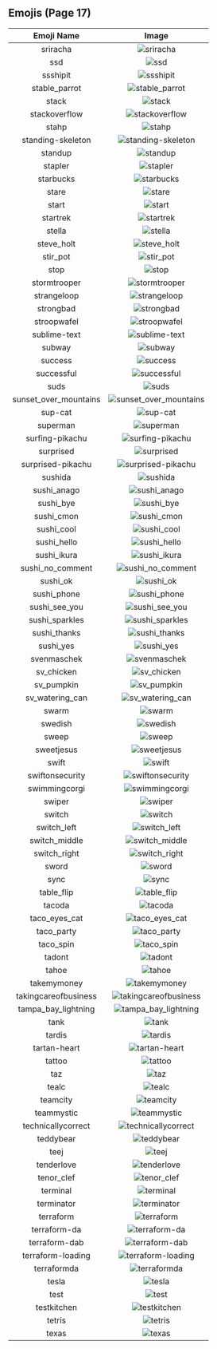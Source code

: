 
  ## Emojis (Page 17)
  |Emoji Name|Image|
  | :-: | :-: |
  |sriracha| ![sriracha](/output/sriracha.jpg)|
  |ssd| ![ssd](/output/ssd.jpg)|
  |ssshipit| ![ssshipit](/output/ssshipit.png)|
  |stable_parrot| ![stable_parrot](/output/stable_parrot.gif)|
  |stack| ![stack](/output/stack.png)|
  |stackoverflow| ![stackoverflow](/output/stackoverflow.png)|
  |stahp| ![stahp](/output/stahp.jpg)|
  |standing-skeleton| ![standing-skeleton](/output/standing-skeleton.png)|
  |standup| ![standup](/output/standup.gif)|
  |stapler| ![stapler](/output/stapler.png)|
  |starbucks| ![starbucks](/output/starbucks.png)|
  |stare| ![stare](/output/stare.png)|
  |start| ![start](/output/start.jpg)|
  |startrek| ![startrek](/output/startrek.png)|
  |stella| ![stella](/output/stella.gif)|
  |steve_holt| ![steve_holt](/output/steve_holt.png)|
  |stir_pot| ![stir_pot](/output/stir_pot.gif)|
  |stop| ![stop](/output/stop.png)|
  |stormtrooper| ![stormtrooper](/output/stormtrooper.png)|
  |strangeloop| ![strangeloop](/output/strangeloop.jpg)|
  |strongbad| ![strongbad](/output/strongbad.png)|
  |stroopwafel| ![stroopwafel](/output/stroopwafel.png)|
  |sublime-text| ![sublime-text](/output/sublime-text.png)|
  |subway| ![subway](/output/subway.png)|
  |success| ![success](/output/success.png)|
  |successful| ![successful](/output/successful.png)|
  |suds| ![suds](/output/suds.jpg)|
  |sunset_over_mountains| ![sunset_over_mountains](/output/sunset_over_mountains)|
  |sup-cat| ![sup-cat](/output/sup-cat.jpg)|
  |superman| ![superman](/output/superman.jpg)|
  |surfing-pikachu| ![surfing-pikachu](/output/surfing-pikachu.gif)|
  |surprised| ![surprised](/output/surprised.gif)|
  |surprised-pikachu| ![surprised-pikachu](/output/surprised-pikachu.png)|
  |sushida| ![sushida](/output/sushida.png)|
  |sushi_anago| ![sushi_anago](/output/sushi_anago.png)|
  |sushi_bye| ![sushi_bye](/output/sushi_bye.png)|
  |sushi_cmon| ![sushi_cmon](/output/sushi_cmon.png)|
  |sushi_cool| ![sushi_cool](/output/sushi_cool.png)|
  |sushi_hello| ![sushi_hello](/output/sushi_hello.png)|
  |sushi_ikura| ![sushi_ikura](/output/sushi_ikura.png)|
  |sushi_no_comment| ![sushi_no_comment](/output/sushi_no_comment.png)|
  |sushi_ok| ![sushi_ok](/output/sushi_ok.png)|
  |sushi_phone| ![sushi_phone](/output/sushi_phone.png)|
  |sushi_see_you| ![sushi_see_you](/output/sushi_see_you.png)|
  |sushi_sparkles| ![sushi_sparkles](/output/sushi_sparkles.png)|
  |sushi_thanks| ![sushi_thanks](/output/sushi_thanks.png)|
  |sushi_yes| ![sushi_yes](/output/sushi_yes.png)|
  |svenmaschek| ![svenmaschek](/output/svenmaschek.png)|
  |sv_chicken| ![sv_chicken](/output/sv_chicken.png)|
  |sv_pumpkin| ![sv_pumpkin](/output/sv_pumpkin.png)|
  |sv_watering_can| ![sv_watering_can](/output/sv_watering_can.png)|
  |swarm| ![swarm](/output/swarm.png)|
  |swedish| ![swedish](/output/swedish.gif)|
  |sweep| ![sweep](/output/sweep.png)|
  |sweetjesus| ![sweetjesus](/output/sweetjesus.jpg)|
  |swift| ![swift](/output/swift.png)|
  |swiftonsecurity| ![swiftonsecurity](/output/swiftonsecurity.jpg)|
  |swimmingcorgi| ![swimmingcorgi](/output/swimmingcorgi.gif)|
  |swiper| ![swiper](/output/swiper.png)|
  |switch| ![switch](/output/switch.png)|
  |switch_left| ![switch_left](/output/switch_left.png)|
  |switch_middle| ![switch_middle](/output/switch_middle.png)|
  |switch_right| ![switch_right](/output/switch_right.png)|
  |sword| ![sword](/output/sword.png)|
  |sync| ![sync](/output/sync.jpg)|
  |table_flip| ![table_flip](/output/table_flip.gif)|
  |tacoda| ![tacoda](/output/tacoda.png)|
  |taco_eyes_cat| ![taco_eyes_cat](/output/taco_eyes_cat.jpg)|
  |taco_party| ![taco_party](/output/taco_party.png)|
  |taco_spin| ![taco_spin](/output/taco_spin.gif)|
  |tadont| ![tadont](/output/tadont.png)|
  |tahoe| ![tahoe](/output/tahoe.png)|
  |takemymoney| ![takemymoney](/output/takemymoney.png)|
  |takingcareofbusiness| ![takingcareofbusiness](/output/takingcareofbusiness.jpg)|
  |tampa_bay_lightning| ![tampa_bay_lightning](/output/tampa_bay_lightning.png)|
  |tank| ![tank](/output/tank.png)|
  |tardis| ![tardis](/output/tardis.gif)|
  |tartan-heart| ![tartan-heart](/output/tartan-heart.png)|
  |tattoo| ![tattoo](/output/tattoo.png)|
  |taz| ![taz](/output/taz.png)|
  |tealc| ![tealc](/output/tealc.png)|
  |teamcity| ![teamcity](/output/teamcity.png)|
  |teammystic| ![teammystic](/output/teammystic.gif)|
  |technicallycorrect| ![technicallycorrect](/output/technicallycorrect.png)|
  |teddybear| ![teddybear](/output/teddybear.jpg)|
  |teej| ![teej](/output/teej)|
  |tenderlove| ![tenderlove](/output/tenderlove.jpg)|
  |tenor_clef| ![tenor_clef](/output/tenor_clef.png)|
  |terminal| ![terminal](/output/terminal.png)|
  |terminator| ![terminator](/output/terminator.png)|
  |terraform| ![terraform](/output/terraform.png)|
  |terraform-da| ![terraform-da](/output/terraform-da.png)|
  |terraform-dab| ![terraform-dab](/output/terraform-dab.gif)|
  |terraform-loading| ![terraform-loading](/output/terraform-loading.gif)|
  |terraformda| ![terraformda](/output/terraformda)|
  |tesla| ![tesla](/output/tesla.jpg)|
  |test| ![test](/output/test.gif)|
  |testkitchen| ![testkitchen](/output/testkitchen.png)|
  |tetris| ![tetris](/output/tetris.png)|
  |texas| ![texas](/output/texas.jpg)|
  